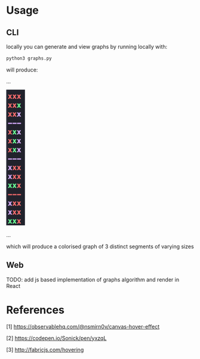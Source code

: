 
# Usage

## CLI

locally you can generate and view graphs by running locally with:

```bash
python3 graphs.py
```

will produce:

...

![output](./assets/output.png)

...

which will produce a colorised graph of 3 distinct segments of varying sizes


## Web

TODO: add js based implementation of graphs algorithm and render in React

# References

[1] https://observablehq.com/@nsmirn0v/canvas-hover-effect

[2] https://codepen.io/Sonick/pen/yxzqL

[3] http://fabricjs.com/hovering